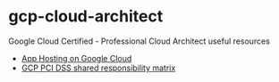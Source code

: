 # gcp-cloud-architect
Google Cloud Certified - Professional Cloud Architect useful resources

* [App Hosting on Google Cloud](https://cloud.google.com/hosting-options)
* [GCP PCI DSS shared responsibility matrix](https://services.google.com/fh/files/misc/gcp_pci_srm__apr_2019.pdf)
